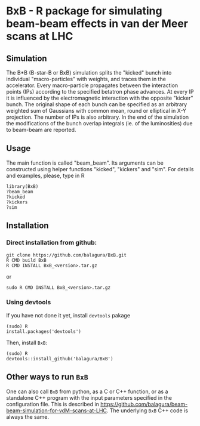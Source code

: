 # BxB - R package for simulating beam-beam effects in van der Meer scans at LHC

## Simulation
The B*B (B-star-B or BxB) simulation splits the "kicked" bunch into
individual "macro-particles" with weights, and traces them in the
accelerator. Every macro-particle propagates between the interaction points
(IPs) according to the specified betatron phase advances. At every IP it is
influenced by the electromagnetic interaction with the opposite "kicker"
bunch. The original shape of each bunch can be specified as an arbitrary
weighted sum of Gaussians with common mean, round or elliptical in X-Y
projection. The number of IPs is also arbitrary. In the end of the simulation
the modifications of the bunch overlap integrals (ie. of the luminosities) due
to beam-beam are reported.

## Usage
The main function is called "beam_beam". Its arguments can be constructed using helper functions
"kicked", "kickers" and "sim". For details and examples, please, type in R 
```
library(BxB)
?beam_beam
?kicked
?kickers
?sim
```

## Installation
### Direct installation from github:
```
git clone https://github.com/balagura/BxB.git
R CMD build BxB
R CMD INSTALL BxB_<version>.tar.gz
```
or
```
sudo R CMD INSTALL BxB_<version>.tar.gz
```
### Using devtools
If you have not done it yet, install `devtools` pakage
```
(sudo) R
install.packages('devtools')
```
Then, install `BxB`:
```
(sudo) R
devtools::install_github('balagura/BxB')
```
## Other ways to run `BxB`
One can also call `BxB` from python, as a C or C++ function, or as a standalone C++ program with the input 
parameters specified in the configuration file. This is described in https://github.com/balagura/beam-beam-simulation-for-vdM-scans-at-LHC. The underlying `BxB` C++ code is always the same.
